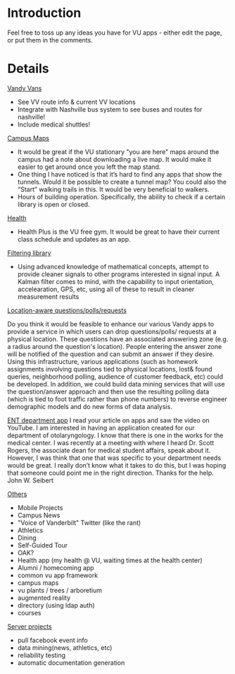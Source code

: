 # Introduction #

Feel free to toss up any ideas you have for VU apps - either edit the page, or put them in the comments.


# Details #

<u>Vandy Vans </u>
  * See VV route info & current VV locations
  * Integrate with Nashville bus system to see buses and routes for nashville!
  * Include medical shuttles!

<u>Campus Maps</u>
  * It would be great if the VU stationary "you are here" maps around the campus had a note about downloading a live map. It would make it easier to get around once you left the map stand.
  * One thing I have noticed is that it’s hard to find any apps that show the tunnels. Would it be possible to create a tunnel map?  You could also the “Start” walking trails in this.  It would be very beneficial to walkers.
  * Hours of building operation. Specifically, the ability to check if a certain library is open or closed.

<u>Health</u>
  * Health Plus is the VU free gym. It would be great to have their current class schedule and updates as an app.

<u>Filtering library</u>
  * Using advanced knowledge of mathematical concepts, attempt to provide cleaner signals to other programs interested in signal input. A Kalman filter comes to mind, with the capability to input orientation, accelearation, GPS, etc, using all of these to result in cleaner measurement results

<u>Location-aware questions/polls/requests</u>

Do you think it would be feasible to enhance our various Vandy apps
to provide a service in which users can drop questions/polls/ requests
at a physical location.  These questions have an associated answering
zone (e.g. a radius around the question's location).  People entering
the answer zone will be notified of the question and can submit an
answer if they desire.  Using this infrastructure, various applications
(such as homework assignments involving questions tied to physical
locations, lost& found queries, neighborhood polling, audience of
customer feedback, etc) could be developed.  In addition, we could build
data mining services that will use the question/answer approach and then
use the resulting polling data (which is tied to foot traffic rather
than phone numbers) to reverse engineer demographic models and do new
forms of data analysis.

<u>ENT department app</u>
I read your article on apps and saw the video on YouTube. I am interested in having an application created for our department of otolaryngology. I know that there is one in the works for the medical center.  I was recently at a meeting with where I heard Dr. Scott Rogers, the associate dean for medical student affairs, speak about it. However, I was think that one that was specific to your department needs would be great. I really don’t know what it takes to do this, but I was hoping that someone could point me in the right direction. Thanks for the help. John W. Seibert


<u>Others</u>
  * Mobile Projects
  * Campus News
  * "Voice of Vanderbilt" Twitter (like the rant)
  * Athletics
  * Dining
  * Self-Guided Tour
  * OAK?
  * Health app (my health @ VU, waiting times at the health center)
  * Alumni / homecoming app
  * common vu app framework
  * campus maps
  * vu plants / trees / arboretium
  * augmented reality
  * directory (using ldap auth)
  * courses

<u>Server projects</u>
  * pull facebook event info
  * data mining(news, athletics, etc)
  * reliability testing
  * automatic documentation generation